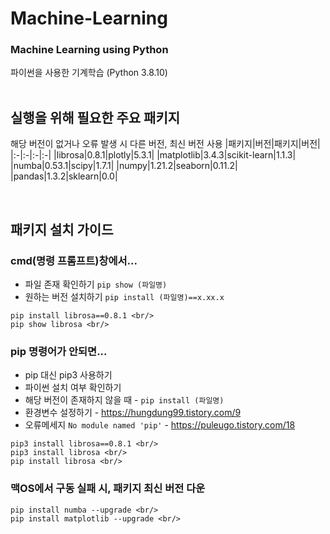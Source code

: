 # Machine-Learning
### Machine Learning using Python 
파이썬을 사용한 기계학습 (Python 3.8.10)
<br/><br/>

## 실행을 위해 필요한 주요 패키지 <br/>
해당 버전이 없거나 오류 발생 시 다른 버전, 최신 버전 사용
|패키지|버전|패키지|버전|
|:-|:-|:-|:-|
|librosa|0.8.1|plotly|5.3.1|
|matplotlib|3.4.3|scikit-learn|1.1.3|
|numba|0.53.1|scipy|1.7.1|
|numpy|1.21.2|seaborn|0.11.2|
|pandas|1.3.2|sklearn|0.0|

<br/>

## 패키지 설치 가이드 <br/>
### cmd(명령 프롬프트)창에서...
- 파일 존재 확인하기 `pip show (파일명)` <br/>
- 원하는 버전 설치하기 `pip install (파일명)==x.xx.x` <br/>
```
pip install librosa==0.8.1 <br/>
pip show librosa <br/>
```
### pip 명령어가 안되면... 
- pip 대신 pip3 사용하기 <br/>
- 파이썬 설치 여부 확인하기 <br/>
- 해당 버전이 존재하지 않을 때 - `pip install (파일명)` <br/>
- 환경변수 설정하기 - https://hungdung99.tistory.com/9 <br/>
- 오류메세지 `No module named 'pip'` - https://puleugo.tistory.com/18 <br/>
```
pip3 install librosa==0.8.1 <br/>
pip3 install librosa <br/>
pip install librosa <br/>
```
### 맥OS에서 구동 실패 시, 패키지 최신 버전 다운 <br/>
```
pip install numba --upgrade <br/>
pip install matplotlib --upgrade <br/>
```
